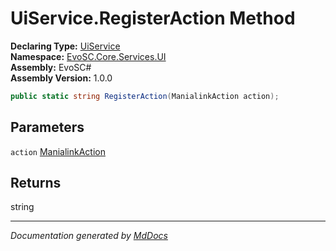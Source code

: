 ﻿<!--  
  <auto-generated>   
    The contents of this file were generated by a tool.  
    Changes to this file may be list if the file is regenerated  
  </auto-generated>   
-->

# UiService.RegisterAction Method

**Declaring Type:** [UiService](../index.md)  
**Namespace:** [EvoSC.Core.Services.UI](../../index.md)  
**Assembly:** EvoSC\#  
**Assembly Version:** 1.0.0

```csharp
public static string RegisterAction(ManialinkAction action);
```

## Parameters

`action`  [ManialinkAction](../../ManialinkAction/index.md)

## Returns

string

___

*Documentation generated by [MdDocs](https://github.com/ap0llo/mddocs)*
